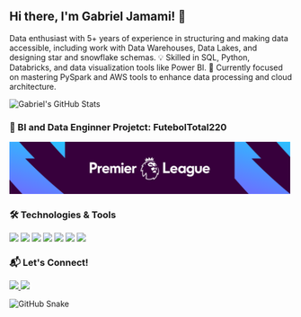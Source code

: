 ## Hi there, I'm Gabriel Jamami! 👋
Data enthusiast with 5+ years of experience in structuring and making data accessible, including work with Data Warehouses, Data Lakes, and designing star and snowflake schemas. 💡 Skilled in SQL, Python, Databricks, and data visualization tools like Power BI. 🌱 Currently focused on mastering PySpark and AWS tools to enhance data processing and cloud architecture.

![Gabriel's GitHub Stats](https://github-readme-stats.vercel.app/api?username=gabrieljamami&show_icons=true&hide_title=true&hide=prs&count_private=true&theme=tokyonight)

### 🚀 BI and Data Enginner Projetct: FutebolTotal220
[<img src="https://github.com/gabrieljamami/futeboltotal220/blob/main/images/premier_league_logo.png" width="500">](https://github.com/gabrieljamami/futeboltotal220)


### 🛠️ **Technologies & Tools**
<p align="left">
  <img src="https://img.shields.io/badge/Python-3776AB?style=for-the-badge&logo=python&logoColor=white"/>
  <img src="https://img.shields.io/badge/SQL-CC2927?style=for-the-badge&logo=microsoftsqlserver&logoColor=white"/>
  <img src="https://img.shields.io/badge/PySpark-F7931E?style=for-the-badge&logo=apachespark&logoColor=white"/>
  <img src="https://img.shields.io/badge/Databricks-EF3A24?style=for-the-badge&logo=databricks&logoColor=white"/>
  <img src="https://img.shields.io/badge/AWS-232F3E?style=for-the-badge&logo=amazonaws&logoColor=white"/>
  <img src="https://img.shields.io/badge/Power%20BI-F2C811?style=for-the-badge&logo=powerbi&logoColor=black"/>
  <img src="https://img.shields.io/badge/Qlik-009845?style=for-the-badge&logo=qlik&logoColor=white"/>
</p>


### 📬 **Let's Connect!**
<p align="left">
  <a href="mailto:gabrieljamami94@gmail.com">
    <img src="https://img.shields.io/badge/Gmail-D14836?style=for-the-badge&logo=gmail&logoColor=white"/>
  </a>
  <a href="https://www.linkedin.com/in/gabrieljamami/">
    <img src="https://img.shields.io/badge/LinkedIn-0077B5?style=for-the-badge&logo=linkedin&logoColor=white"/>
  </a>
</p>

![GitHub Snake](https://github.com/gabrieljamami/gabrieljamami/blob/output/github-contribution-grid-snake.svg)
